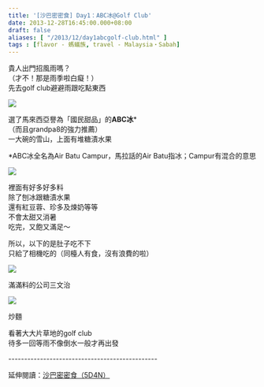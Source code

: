 ```yaml
---
title: '[沙巴密密食] Day1：ABC冰@Golf Club'
date: 2013-12-28T16:45:00.000+08:00
draft: false
aliases: [ "/2013/12/day1abcgolf-club.html" ]
tags : [flavor - 螞蟻族, travel - Malaysia・Sabah]
---
```


貴人出門招風雨嗎？  
（才不！那是雨季啦白癡！）  
先去golf club避避雨跟吃點東西  

![](/images/sabah1a.jpg)

選了馬來西亞譽為「國民甜品」的**ABC冰**\*  
（而且grandpa8的強力推薦）  
一大碗的雪山，上面有堆糖漬水果  
  
\*ABC冰全名為Air Batu Campur，馬拉話的Air Batu指冰；Campur有混合的意思  

![](/images/sabah1a1.jpg)

裡面有好多好多料  
除了刨冰跟糖漬水果  
還有紅豆蓉、珍多及煉奶等等  
不會太甜又消暑  
吃完，又飽又滿足～  
  
所以，以下的是肚子吃不下  
只給了相機吃的（同檯人有食，沒有浪費的啦）  

![](/images/sabah1a2.jpg)

滿滿料的公司三文治  

![](/images/sabah1a3.jpg)

炒麵  
  
  
看著大大片草地的golf club  
待多一回等雨不像倒水一般才再出發  
  
\-----------------------------------------------  
  
延伸閱讀：[沙巴密密食（5D4N）](https://hidie.net/sabah5d4n/)
